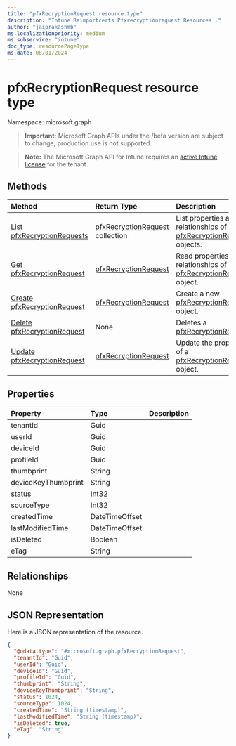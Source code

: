 ```yaml
---
title: "pfxRecryptionRequest resource type"
description: "Intune Raimportcerts Pfxrecryptionrequest Resources ."
author: "jaiprakashmb"
ms.localizationpriority: medium
ms.subservice: "intune"
doc_type: resourcePageType
ms.date: 08/01/2024
---
```


# pfxRecryptionRequest resource type

Namespace: microsoft.graph

> **Important:** Microsoft Graph APIs under the /beta version are subject to change; production use is not supported.

> **Note:** The Microsoft Graph API for Intune requires an [active Intune license](https://go.microsoft.com/fwlink/?linkid=839381) for the tenant.



## Methods
|Method|Return Type|Description|
|:---|:---|:---|
|[List pfxRecryptionRequests](../api/intune-raimportcerts-pfxrecryptionrequest-list.md)|[pfxRecryptionRequest](../resources/intune-raimportcerts-pfxrecryptionrequest.md) collection|List properties and relationships of the [pfxRecryptionRequest](../resources/intune-raimportcerts-pfxrecryptionrequest.md) objects.|
|[Get pfxRecryptionRequest](../api/intune-raimportcerts-pfxrecryptionrequest-get.md)|[pfxRecryptionRequest](../resources/intune-raimportcerts-pfxrecryptionrequest.md)|Read properties and relationships of the [pfxRecryptionRequest](../resources/intune-raimportcerts-pfxrecryptionrequest.md) object.|
|[Create pfxRecryptionRequest](../api/intune-raimportcerts-pfxrecryptionrequest-create.md)|[pfxRecryptionRequest](../resources/intune-raimportcerts-pfxrecryptionrequest.md)|Create a new [pfxRecryptionRequest](../resources/intune-raimportcerts-pfxrecryptionrequest.md) object.|
|[Delete pfxRecryptionRequest](../api/intune-raimportcerts-pfxrecryptionrequest-delete.md)|None|Deletes a [pfxRecryptionRequest](../resources/intune-raimportcerts-pfxrecryptionrequest.md).|
|[Update pfxRecryptionRequest](../api/intune-raimportcerts-pfxrecryptionrequest-update.md)|[pfxRecryptionRequest](../resources/intune-raimportcerts-pfxrecryptionrequest.md)|Update the properties of a [pfxRecryptionRequest](../resources/intune-raimportcerts-pfxrecryptionrequest.md) object.|

## Properties
|Property|Type|Description|
|:---|:---|:---|
|tenantId|Guid||
|userId|Guid||
|deviceId|Guid||
|profileId|Guid||
|thumbprint|String||
|deviceKeyThumbprint|String||
|status|Int32||
|sourceType|Int32||
|createdTime|DateTimeOffset||
|lastModifiedTime|DateTimeOffset||
|isDeleted|Boolean||
|eTag|String||

## Relationships
None

## JSON Representation
Here is a JSON representation of the resource.
<!-- {
  "blockType": "resource",
  "keyProperty": "id",
  "@odata.type": "microsoft.graph.pfxRecryptionRequest"
}
-->
``` json
{
  "@odata.type": "#microsoft.graph.pfxRecryptionRequest",
  "tenantId": "Guid",
  "userId": "Guid",
  "deviceId": "Guid",
  "profileId": "Guid",
  "thumbprint": "String",
  "deviceKeyThumbprint": "String",
  "status": 1024,
  "sourceType": 1024,
  "createdTime": "String (timestamp)",
  "lastModifiedTime": "String (timestamp)",
  "isDeleted": true,
  "eTag": "String"
}
```
